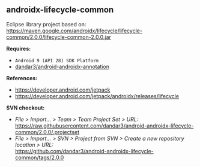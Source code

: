 ## androidx-lifecycle-common

Eclipse library project based on:<br/>
https://maven.google.com/androidx/lifecycle/lifecycle-common/2.0.0/lifecycle-common-2.0.0.jar

**Requires:**
- `Android 9 (API 28) SDK Platform`
- [dandar3/android-androidx-annotation](https://github.com/dandar3/android-androidx-annotation/tree/2.0.0)


**References:**
- https://developer.android.com/jetpack
- https://developer.android.com/jetpack/androidx/releases/lifecycle

**SVN checkout:**
- _File > Import... > Team > Team Project Set > URL:_<br/>
  https://raw.githubusercontent.com/dandar3/android-androidx-lifecycle-common/2.0.0/.projectset
- _File > Import... > SVN > Project from SVN > Create a new repository location > URL:_<br/>
  https://github.com/dandar3/android-androidx-lifecycle-common/tags/2.0.0